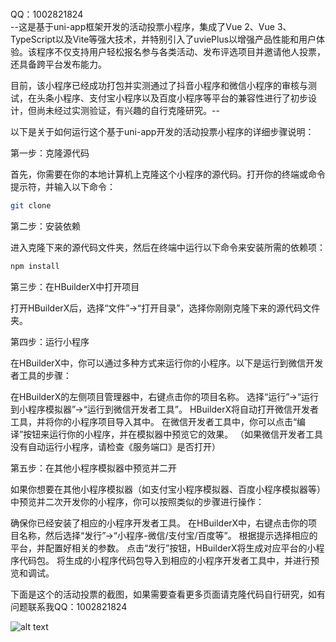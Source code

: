 </br>QQ：1002821824</br>
--这是基于uni-app框架开发的活动投票小程序，集成了Vue 2、Vue 3、TypeScript以及Vite等强大技术，并特别引入了uviePlus以增强产品性能和用户体验。该程序不仅支持用户轻松报名参与各类活动、发布评选项目并邀请他人投票，还具备跨平台发布能力。

目前，该小程序已经成功打包并实测通过了抖音小程序和微信小程序的审核与测试，在头条小程序、支付宝小程序以及百度小程序等平台的兼容性进行了初步设计，但尚未经过实测验证，有兴趣的自行克隆研究。--

以下是关于如何运行这个基于uni-app开发的活动投票小程序的详细步骤说明：

第一步：克隆源代码

首先，你需要在你的本地计算机上克隆这个小程序的源代码。打开你的终端或命令提示符，并输入以下命令：

```bash
git clone
```

第二步：安装依赖

进入克隆下来的源代码文件夹，然后在终端中运行以下命令来安装所需的依赖项：

```bash
npm install
```

第三步：在HBuilderX中打开项目

打开HBuilderX后，选择“文件”->“打开目录”，选择你刚刚克隆下来的源代码文件夹。

第四步：运行小程序

在HBuilderX中，你可以通过多种方式来运行你的小程序。以下是运行到微信开发者工具的步骤：

在HBuilderX的左侧项目管理器中，右键点击你的项目名称。
选择“运行”->“运行到小程序模拟器”->“运行到微信开发者工具”。
HBuilderX将自动打开微信开发者工具，并将你的小程序项目导入其中。
在微信开发者工具中，你可以点击“编译”按钮来运行你的小程序，并在模拟器中预览它的效果。
（如果微信开发者工具没有自动运行小程序，请检查《服务端口》是否打开）

第五步：在其他小程序模拟器中预览并二开

如果你想要在其他小程序模拟器（如支付宝小程序模拟器、百度小程序模拟器等）中预览并二次开发你的小程序，你可以按照类似的步骤进行操作：

确保你已经安装了相应的小程序开发者工具。
在HBuilderX中，右键点击你的项目名称，然后选择“发行”->“小程序-微信/支付宝/百度等”。
根据提示选择相应的平台，并配置好相关的参数。
点击“发行”按钮，HBuilderX将生成对应平台的小程序代码包。
将生成的小程序代码包导入到相应的小程序开发者工具中，并进行预览和调试。

下面是这个的活动投票的截图，如果需要查看更多页面请克隆代码自行研究，如有问题联系我QQ：1002821824

![alt text](https://s1.imagehub.cc/images/2024/11/23/01de75653ecd8d597cfd2f51017dcb9f.png)
